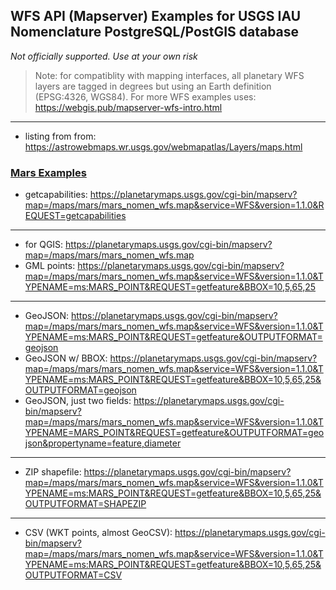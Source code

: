 ## WFS API (Mapserver) Examples for USGS IAU Nomenclature PostgreSQL/PostGIS database 
_Not officially supported. Use at your own risk_

> Note: for compatiblity with mapping interfaces, all planetary WFS layers are tagged in degrees but using an Earth definition (EPSG:4326, WGS84). For more WFS examples uses: https://webgis.pub/mapserver-wfs-intro.html
---
- listing from from: https://astrowebmaps.wr.usgs.gov/webmapatlas/Layers/maps.html

### <ins>Mars Examples</ins>
- getcapabilities:
https://planetarymaps.usgs.gov/cgi-bin/mapserv?map=/maps/mars/mars_nomen_wfs.map&service=WFS&version=1.1.0&REQUEST=getcapabilities
---
- for QGIS: https://planetarymaps.usgs.gov/cgi-bin/mapserv?map=/maps/mars/mars_nomen_wfs.map
- GML points:
https://planetarymaps.usgs.gov/cgi-bin/mapserv?map=/maps/mars/mars_nomen_wfs.map&service=WFS&version=1.1.0&TYPENAME=ms:MARS_POINT&REQUEST=getfeature&BBOX=10,5,65,25
<!-- - GML polys (_could have wrapping issues_):
https://planetarymaps.usgs.gov/cgi-bin/mapserv?map=/maps/mars/mars_nomen_wfs.map&service=WFS&version=1.1.0&TYPENAME=ms:MARS_POLY&REQUEST=getfeature&BBOX=50,5,65,15 -->
---
- GeoJSON: https://planetarymaps.usgs.gov/cgi-bin/mapserv?map=/maps/mars/mars_nomen_wfs.map&service=WFS&version=1.1.0&TYPENAME=ms:MARS_POINT&REQUEST=getfeature&OUTPUTFORMAT=geojson
- GeoJSON w/ BBOX: https://planetarymaps.usgs.gov/cgi-bin/mapserv?map=/maps/mars/mars_nomen_wfs.map&service=WFS&version=1.1.0&TYPENAME=ms:MARS_POINT&REQUEST=getfeature&BBOX=10,5,65,25&OUTPUTFORMAT=geojson
- GeoJSON, just two fields: https://planetarymaps.usgs.gov/cgi-bin/mapserv?map=/maps/mars/mars_nomen_wfs.map&service=WFS&version=1.1.0&TYPENAME=MARS_POINT&REQUEST=getfeature&OUTPUTFORMAT=geojson&propertyname=feature,diameter
---
- ZIP shapefile:
https://planetarymaps.usgs.gov/cgi-bin/mapserv?map=/maps/mars/mars_nomen_wfs.map&service=WFS&version=1.1.0&TYPENAME=ms:MARS_POINT&REQUEST=getfeature&BBOX=10,5,65,25&OUTPUTFORMAT=SHAPEZIP 
---
- CSV (WKT points, almost GeoCSV):
https://planetarymaps.usgs.gov/cgi-bin/mapserv?map=/maps/mars/mars_nomen_wfs.map&service=WFS&version=1.1.0&TYPENAME=ms:MARS_POINT&REQUEST=getfeature&BBOX=10,5,65,25&OUTPUTFORMAT=CSV
